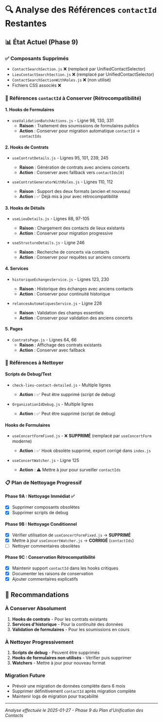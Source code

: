 # 🔍 Analyse des Références `contactId` Restantes

## 📊 **État Actuel (Phase 9)**

### ✅ **Composants Supprimés**
- `ContactSearchSection.js` ❌ (remplacé par UnifiedContactSelector)
- `LieuContactSearchSection.js` ❌ (remplacé par UnifiedContactSelector)  
- `ContactSearchSectionWithRoles.js` ❌ (non utilisé)
- Fichiers CSS associés ❌

### 🔄 **Références `contactId` à Conserver (Rétrocompatibilité)**

#### **1. Hooks de Formulaires**
- `useValidationBatchActions.js` - Ligne 98, 130, 331
  - **Raison** : Traitement des soumissions de formulaires publics
  - **Action** : Conserver pour migration automatique `contactId` → `contactIds`

#### **2. Hooks de Contrats**
- `useContratDetails.js` - Lignes 95, 101, 239, 245
  - **Raison** : Génération de contrats avec anciens concerts
  - **Action** : Conserver avec fallback vers `contactIds[0]`

- `useContratGeneratorWithRoles.js` - Lignes 110, 112
  - **Raison** : Support des deux formats (ancien et nouveau)
  - **Action** : ✅ Déjà mis à jour avec rétrocompatibilité

#### **3. Hooks de Détails**
- `useLieuDetails.js` - Lignes 88, 97-105
  - **Raison** : Chargement des contacts de lieux existants
  - **Action** : Conserver pour migration progressive

- `useStructureDetails.js` - Ligne 246
  - **Raison** : Recherche de concerts via contacts
  - **Action** : Conserver pour requêtes sur anciens concerts

#### **4. Services**
- `historiqueEchangesService.js` - Lignes 123, 230
  - **Raison** : Historique des échanges avec anciens contacts
  - **Action** : Conserver pour continuité historique

- `relancesAutomatiquesService.js` - Ligne 228
  - **Raison** : Validation des champs essentiels
  - **Action** : Conserver pour validation des anciens concerts

#### **5. Pages**
- `ContratsPage.js` - Lignes 64, 66
  - **Raison** : Affichage des contrats existants
  - **Action** : Conserver avec fallback

### 🧹 **Références à Nettoyer**

#### **Scripts de Debug/Test**
- `check-lieu-contact-detailed.js` - Multiple lignes
  - **Action** : ✅ Peut être supprimé (script de debug)

- `OrganizationIdDebug.js` - Multiple lignes  
  - **Action** : ✅ Peut être supprimé (script de debug)

#### **Hooks de Formulaires**
- `useConcertFormFixed.js` - ❌ **SUPPRIMÉ** (remplacé par `useConcertForm` moderne)
  - **Action** : ✅ Hook obsolète supprimé, export corrigé dans `index.js`

- `useConcertWatcher.js` - Ligne 125
  - **Action** : ⚠️ Mettre à jour pour surveiller `contactIds`

### 📋 **Plan de Nettoyage Progressif**

#### **Phase 9A : Nettoyage Immédiat** ✅
- [x] Supprimer composants obsolètes
- [x] Supprimer scripts de debug

#### **Phase 9B : Nettoyage Conditionnel** 
- [x] Vérifier utilisation de `useConcertFormFixed.js` → **SUPPRIMÉ**
- [x] Mettre à jour `useConcertWatcher.js` → **CORRIGÉ** (`contactIds`)
- [ ] Nettoyer commentaires obsolètes

#### **Phase 9C : Conservation Rétrocompatibilité**
- [x] Maintenir support `contactId` dans les hooks critiques
- [x] Documenter les raisons de conservation
- [x] Ajouter commentaires explicatifs

## 🎯 **Recommandations**

### **À Conserver Absolument**
1. **Hooks de contrats** - Pour les contrats existants
2. **Services d'historique** - Pour la continuité des données
3. **Validation de formulaires** - Pour les soumissions en cours

### **À Nettoyer Progressivement**
1. **Scripts de debug** - Peuvent être supprimés
2. **Hooks de formulaires non utilisés** - Vérifier puis supprimer
3. **Watchers** - Mettre à jour pour nouveau format

### **Migration Future**
- Prévoir une migration de données complète dans 6 mois
- Supprimer définitivement `contactId` après migration complète
- Maintenir logs de migration pour traçabilité

---
*Analyse effectuée le 2025-01-27 - Phase 9 du Plan d'Unification des Contacts* 